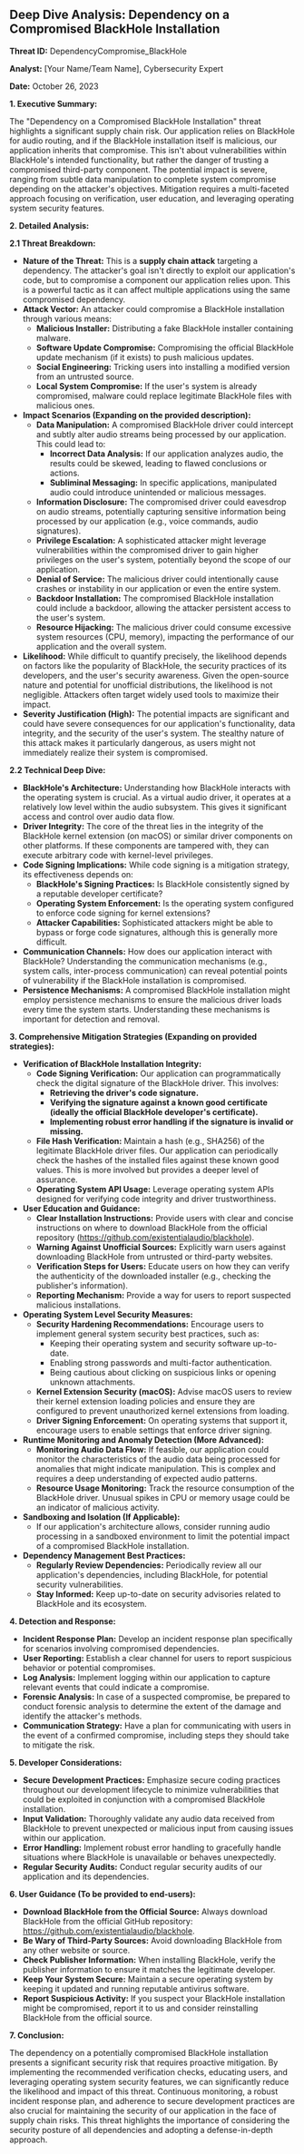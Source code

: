 ## Deep Dive Analysis: Dependency on a Compromised BlackHole Installation

**Threat ID:** DependencyCompromise_BlackHole

**Analyst:** [Your Name/Team Name], Cybersecurity Expert

**Date:** October 26, 2023

**1. Executive Summary:**

The "Dependency on a Compromised BlackHole Installation" threat highlights a significant supply chain risk. Our application relies on BlackHole for audio routing, and if the BlackHole installation itself is malicious, our application inherits that compromise. This isn't about vulnerabilities within BlackHole's intended functionality, but rather the danger of trusting a compromised third-party component. The potential impact is severe, ranging from subtle data manipulation to complete system compromise depending on the attacker's objectives. Mitigation requires a multi-faceted approach focusing on verification, user education, and leveraging operating system security features.

**2. Detailed Analysis:**

**2.1 Threat Breakdown:**

* **Nature of the Threat:** This is a **supply chain attack** targeting a dependency. The attacker's goal isn't directly to exploit our application's code, but to compromise a component our application relies upon. This is a powerful tactic as it can affect multiple applications using the same compromised dependency.
* **Attack Vector:** An attacker could compromise a BlackHole installation through various means:
    * **Malicious Installer:** Distributing a fake BlackHole installer containing malware.
    * **Software Update Compromise:**  Compromising the official BlackHole update mechanism (if it exists) to push malicious updates.
    * **Social Engineering:** Tricking users into installing a modified version from an untrusted source.
    * **Local System Compromise:** If the user's system is already compromised, malware could replace legitimate BlackHole files with malicious ones.
* **Impact Scenarios (Expanding on the provided description):**
    * **Data Manipulation:** A compromised BlackHole driver could intercept and subtly alter audio streams being processed by our application. This could lead to:
        * **Incorrect Data Analysis:** If our application analyzes audio, the results could be skewed, leading to flawed conclusions or actions.
        * **Subliminal Messaging:** In specific applications, manipulated audio could introduce unintended or malicious messages.
    * **Information Disclosure:** The compromised driver could eavesdrop on audio streams, potentially capturing sensitive information being processed by our application (e.g., voice commands, audio signatures).
    * **Privilege Escalation:** A sophisticated attacker might leverage vulnerabilities within the compromised driver to gain higher privileges on the user's system, potentially beyond the scope of our application.
    * **Denial of Service:** The malicious driver could intentionally cause crashes or instability in our application or even the entire system.
    * **Backdoor Installation:** The compromised BlackHole installation could include a backdoor, allowing the attacker persistent access to the user's system.
    * **Resource Hijacking:** The malicious driver could consume excessive system resources (CPU, memory), impacting the performance of our application and the overall system.
* **Likelihood:** While difficult to quantify precisely, the likelihood depends on factors like the popularity of BlackHole, the security practices of its developers, and the user's security awareness. Given the open-source nature and potential for unofficial distributions, the likelihood is not negligible. Attackers often target widely used tools to maximize their impact.
* **Severity Justification (High):** The potential impacts are significant and could have severe consequences for our application's functionality, data integrity, and the security of the user's system. The stealthy nature of this attack makes it particularly dangerous, as users might not immediately realize their system is compromised.

**2.2 Technical Deep Dive:**

* **BlackHole's Architecture:** Understanding how BlackHole interacts with the operating system is crucial. As a virtual audio driver, it operates at a relatively low level within the audio subsystem. This gives it significant access and control over audio data flow.
* **Driver Integrity:**  The core of the threat lies in the integrity of the BlackHole kernel extension (on macOS) or similar driver components on other platforms. If these components are tampered with, they can execute arbitrary code with kernel-level privileges.
* **Code Signing Implications:**  While code signing is a mitigation strategy, its effectiveness depends on:
    * **BlackHole's Signing Practices:**  Is BlackHole consistently signed by a reputable developer certificate?
    * **Operating System Enforcement:** Is the operating system configured to enforce code signing for kernel extensions?
    * **Attacker Capabilities:** Sophisticated attackers might be able to bypass or forge code signatures, although this is generally more difficult.
* **Communication Channels:**  How does our application interact with BlackHole?  Understanding the communication mechanisms (e.g., system calls, inter-process communication) can reveal potential points of vulnerability if the BlackHole installation is compromised.
* **Persistence Mechanisms:**  A compromised BlackHole installation might employ persistence mechanisms to ensure the malicious driver loads every time the system starts. Understanding these mechanisms is important for detection and removal.

**3. Comprehensive Mitigation Strategies (Expanding on provided strategies):**

* **Verification of BlackHole Installation Integrity:**
    * **Code Signing Verification:** Our application can programmatically check the digital signature of the BlackHole driver. This involves:
        * **Retrieving the driver's code signature.**
        * **Verifying the signature against a known good certificate (ideally the official BlackHole developer's certificate).**
        * **Implementing robust error handling if the signature is invalid or missing.**
    * **File Hash Verification:**  Maintain a hash (e.g., SHA256) of the legitimate BlackHole driver files. Our application can periodically check the hashes of the installed files against these known good values. This is more involved but provides a deeper level of assurance.
    * **Operating System API Usage:** Leverage operating system APIs designed for verifying code integrity and driver trustworthiness.
* **User Education and Guidance:**
    * **Clear Installation Instructions:** Provide users with clear and concise instructions on where to download BlackHole from the official repository (https://github.com/existentialaudio/blackhole).
    * **Warning Against Unofficial Sources:** Explicitly warn users against downloading BlackHole from untrusted or third-party websites.
    * **Verification Steps for Users:**  Educate users on how they can verify the authenticity of the downloaded installer (e.g., checking the publisher's information).
    * **Reporting Mechanism:** Provide a way for users to report suspected malicious installations.
* **Operating System Level Security Measures:**
    * **Security Hardening Recommendations:** Encourage users to implement general system security best practices, such as:
        * Keeping their operating system and security software up-to-date.
        * Enabling strong passwords and multi-factor authentication.
        * Being cautious about clicking on suspicious links or opening unknown attachments.
    * **Kernel Extension Security (macOS):**  Advise macOS users to review their kernel extension loading policies and ensure they are configured to prevent unauthorized kernel extensions from loading.
    * **Driver Signing Enforcement:**  On operating systems that support it, encourage users to enable settings that enforce driver signing.
* **Runtime Monitoring and Anomaly Detection (More Advanced):**
    * **Monitoring Audio Data Flow:**  If feasible, our application could monitor the characteristics of the audio data being processed for anomalies that might indicate manipulation. This is complex and requires a deep understanding of expected audio patterns.
    * **Resource Usage Monitoring:**  Track the resource consumption of the BlackHole driver. Unusual spikes in CPU or memory usage could be an indicator of malicious activity.
* **Sandboxing and Isolation (If Applicable):**
    * If our application's architecture allows, consider running audio processing in a sandboxed environment to limit the potential impact of a compromised BlackHole installation.
* **Dependency Management Best Practices:**
    * **Regularly Review Dependencies:**  Periodically review all our application's dependencies, including BlackHole, for potential security vulnerabilities.
    * **Stay Informed:** Keep up-to-date on security advisories related to BlackHole and its ecosystem.

**4. Detection and Response:**

* **Incident Response Plan:**  Develop an incident response plan specifically for scenarios involving compromised dependencies.
* **User Reporting:**  Establish a clear channel for users to report suspicious behavior or potential compromises.
* **Log Analysis:**  Implement logging within our application to capture relevant events that could indicate a compromise.
* **Forensic Analysis:**  In case of a suspected compromise, be prepared to conduct forensic analysis to determine the extent of the damage and identify the attacker's methods.
* **Communication Strategy:**  Have a plan for communicating with users in the event of a confirmed compromise, including steps they should take to mitigate the risk.

**5. Developer Considerations:**

* **Secure Development Practices:**  Emphasize secure coding practices throughout our development lifecycle to minimize vulnerabilities that could be exploited in conjunction with a compromised BlackHole installation.
* **Input Validation:**  Thoroughly validate any audio data received from BlackHole to prevent unexpected or malicious input from causing issues within our application.
* **Error Handling:** Implement robust error handling to gracefully handle situations where BlackHole is unavailable or behaves unexpectedly.
* **Regular Security Audits:** Conduct regular security audits of our application and its dependencies.

**6. User Guidance (To be provided to end-users):**

* **Download BlackHole from the Official Source:** Always download BlackHole from the official GitHub repository: https://github.com/existentialaudio/blackhole.
* **Be Wary of Third-Party Sources:** Avoid downloading BlackHole from any other website or source.
* **Check Publisher Information:** When installing BlackHole, verify the publisher information to ensure it matches the legitimate developer.
* **Keep Your System Secure:** Maintain a secure operating system by keeping it updated and running reputable antivirus software.
* **Report Suspicious Activity:** If you suspect your BlackHole installation might be compromised, report it to us and consider reinstalling BlackHole from the official source.

**7. Conclusion:**

The dependency on a potentially compromised BlackHole installation presents a significant security risk that requires proactive mitigation. By implementing the recommended verification checks, educating users, and leveraging operating system security features, we can significantly reduce the likelihood and impact of this threat. Continuous monitoring, a robust incident response plan, and adherence to secure development practices are also crucial for maintaining the security of our application in the face of supply chain risks. This threat highlights the importance of considering the security posture of all dependencies and adopting a defense-in-depth approach.

